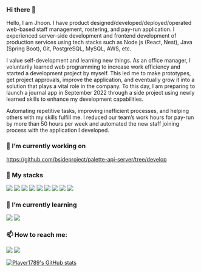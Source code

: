 ### Hi there 👋
Hello, I am Jhoon. I have product designed/developed/deployed/operated web-based staff management, rostering, and pay-run application. I experienced server-side development and frontend development of production services using tech stacks such as Node js (React, Nest), Java (Spring Boot), Git, PostgreSQL, MySQL, AWS, etc.

I value self-development and learning new things. As an office manager, I voluntarily learned web programming to increase work efficiency and started a development project by myself. This led me to make prototypes, get project approvals, improve the application, and eventually grow it into a solution that plays a vital role in the company. To this day, I am preparing to launch a journal app in September 2022 through a side project using newly learned skills to enhance my development capabilities.

Automating repetitive tasks, improving inefficient processes, and helping others with my skills fulfill me. I reduced our team’s work hours for pay-run by more than 50 hours per week and automated the new staff joining process with the application I developed.


### 🔭 I’m currently working on <br/>
https://github.com/bsideproject/palette-api-server/tree/develop

### 🧀 My stacks <br/>
<a><img src="https://img.shields.io/badge/Node.js-339933?style=for-the-badge&logo=nodedotjs&logoColor=white"/></a>
<a><img src="https://img.shields.io/badge/nestjs-E0234E?style=for-the-badge&logo=nestjs&logoColor=white"/></a>
<a><img src="https://img.shields.io/badge/Spring-6DB33F?style=for-the-badge&logo=spring&logoColor=white"/></a>
<a><img src="https://img.shields.io/badge/PostgreSQL-316192?style=for-the-badge&logo=postgresql&logoColor=white"/></a>
<a><img src="https://img.shields.io/badge/MySQL-005C84?style=for-the-badge&logo=mysql&logoColor=white"/></a>
<a><img src="https://img.shields.io/badge/Amazon_AWS-FF9900?style=for-the-badge&logo=amazonaws&logoColor=white"/></a>
<a><img src="https://img.shields.io/badge/React-20232A?style=for-the-badge&logo=react&logoColor=61DAFB"/></a>
<a><img src="https://img.shields.io/badge/JavaScript-323330?style=for-the-badge&logo=javascript&logoColor=F7DF1E"/></a>
<a><img src="https://img.shields.io/badge/TypeScript-007ACC?style=for-the-badge&logo=typescript&logoColor=white"/></a>

### 🌱 I’m currently learning <br/>
<a><img src="https://img.shields.io/badge/Docker-2CA5E0?style=for-the-badge&logo=docker&logoColor=white"/></a>
<a><img src="https://img.shields.io/badge/kubernetes-326ce5.svg?&style=for-the-badge&logo=kubernetes&logoColor=white"/></a>

### 📫 How to reach me:<br/>
<a href="mailto:jhoon5245@gmail.com"><img src="https://img.shields.io/badge/Gmail-D14836?style=for-the-badge&logo=gmail&logoColor=white"/></a> 
<a href="https://jhoonsgarage.hashnode.dev/"><img src="https://img.shields.io/badge/Hashnode-2962FF?style=for-the-badge&logo=hashnode&logoColor=white"/></a>

[![Player1789's GitHub stats](https://github-readme-stats.vercel.app/api?username=player1789&show_icons=true)](https://github.com/anuraghazra/github-readme-stats)

<!--
**Player1789/Player1789** is a ✨ _special_ ✨ repository because its `README.md` (this file) appears on your GitHub profile.

Here are some ideas to get you started:

- 👯 I’m looking to collaborate on ...
- 🤔 I’m looking for help with ...
- 💬 Ask me about ...
- 📫 How to reach me: ...
- 😄 Pronouns: ...
- ⚡ Fun fact: ...
-->
